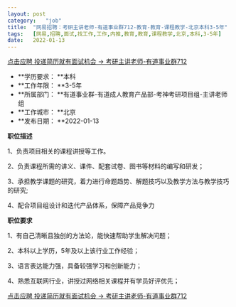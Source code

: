 ```yaml
---
layout:	post
category:	"job"
title:	"网易招聘：考研主讲老师-有道事业群712-教育-教育-课程教学-北京本科3-5年"
tags:	[网易,招聘,面试,找工作,工作,内推,教育,教育,课程教学,北京,本科,3-5年]
date:	2022-01-13
---
```


[点击应聘 投递简历就有面试机会 ->  考研主讲老师-有道事业群712](http://mobile.bole.netease.com/bole/boleDetail?id=27827&employeeId=346f03c3cda5f04c&key=all)



- **学历要求： **本科
- **工作年限： **3-5年
- **所属部门： **有道事业群-有道成人教育产品部-考神考研项目组-主讲老师组
- **工作城市： **北京
- **发布日期： **2022-01-13



**职位描述**

1、负责项目相关的课程讲授等工作。

2、负责课程所需的讲义、课件、配套试卷、图书等材料的编写和研发；

3、承担教学课题的研究，着力进行命题趋势、解题技巧以及教学方法与教学技巧的研究;

4、配合项目组设计和迭代产品体系，保障产品竞争力







**职位要求**

1、有自己清晰且独创的方法论，能快速帮助学生解决问题；

2、本科以上学历，5年及以上该行业工作经验；

3、语言表达能力强，具备较强学习和创新能力；

4、熟悉互联网行业，讲授过网络相关课程并有学员好评优先；



[点击应聘 投递简历就有面试机会 ->  考研主讲老师-有道事业群712](http://mobile.bole.netease.com/bole/boleDetail?id=27827&employeeId=346f03c3cda5f04c&key=all)